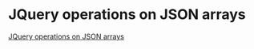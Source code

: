 # JQuery operations on JSON arrays
[JQuery operations on JSON arrays](https://aiwithcloud.com/2022/09/16/jquery_operations_on_json_arrays/)